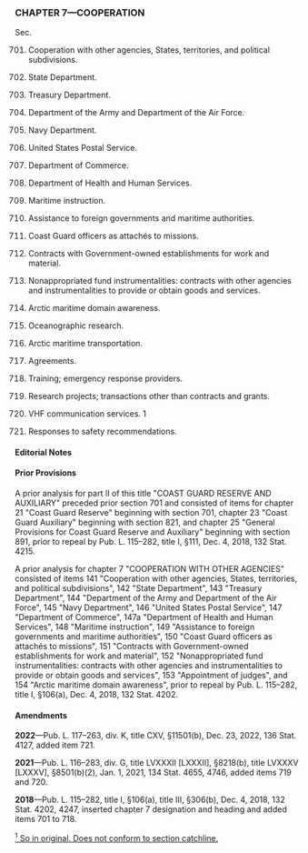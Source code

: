 ### **CHAPTER 7—COOPERATION** ###

Sec.

701. Cooperation with other agencies, States, territories, and political subdivisions.

702. State Department.

703. Treasury Department.

704. Department of the Army and Department of the Air Force.

705. Navy Department.

706. United States Postal Service.

707. Department of Commerce.

708. Department of Health and Human Services.

709. Maritime instruction.

710. Assistance to foreign governments and maritime authorities.

711. Coast Guard officers as attachés to missions.

712. Contracts with Government-owned establishments for work and material.

713. Nonappropriated fund instrumentalities: contracts with other agencies and instrumentalities to provide or obtain goods and services.

714. Arctic maritime domain awareness.

715. Oceanographic research.

716. Arctic maritime transportation.

717. Agreements.

718. Training; emergency response providers.

719. Research projects; transactions other than contracts and grants.

720. VHF communication services. 1

721. Responses to safety recommendations.

#### **Editorial Notes** ####

#### Prior Provisions ####

A prior analysis for part II of this title "COAST GUARD RESERVE AND AUXILIARY" preceded prior section 701 and consisted of items for chapter 21 "Coast Guard Reserve" beginning with section 701, chapter 23 "Coast Guard Auxiliary" beginning with section 821, and chapter 25 "General Provisions for Coast Guard Reserve and Auxiliary" beginning with section 891, prior to repeal by Pub. L. 115–282, title I, §111, Dec. 4, 2018, 132 Stat. 4215.

A prior analysis for chapter 7 "COOPERATION WITH OTHER AGENCIES" consisted of items 141 "Cooperation with other agencies, States, territories, and political subdivisions", 142 "State Department", 143 "Treasury Department", 144 "Department of the Army and Department of the Air Force", 145 "Navy Department", 146 "United States Postal Service", 147 "Department of Commerce", 147a "Department of Health and Human Services", 148 "Maritime instruction", 149 "Assistance to foreign governments and maritime authorities", 150 "Coast Guard officers as attachés to missions", 151 "Contracts with Government-owned establishments for work and material", 152 "Nonappropriated fund instrumentalities: contracts with other agencies and instrumentalities to provide or obtain goods and services", 153 "Appointment of judges", and 154 "Arctic maritime domain awareness", prior to repeal by Pub. L. 115–282, title I, §106(a), Dec. 4, 2018, 132 Stat. 4202.

#### Amendments ####

**2022**—Pub. L. 117–263, div. K, title CXV, §11501(b), Dec. 23, 2022, 136 Stat. 4127, added item 721.

**2021**—Pub. L. 116–283, div. G, title LVXXXII [LXXXII], §8218(b), title LVXXXV [LXXXV], §8501(b)(2), Jan. 1, 2021, 134 Stat. 4655, 4746, added items 719 and 720.

**2018**—Pub. L. 115–282, title I, §106(a), title III, §306(b), Dec. 4, 2018, 132 Stat. 4202, 4247, inserted chapter 7 designation and heading and added items 701 to 718.

[<sup>1</sup> So in original. Does not conform to section catchline.](#CHAPTER7_1)